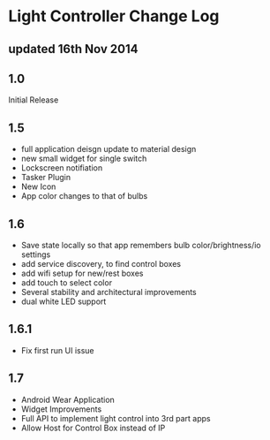 Light Controller Change Log
===========================

updated 16th Nov 2014
---------------------

1.0
---
Initial Release

1.5
---
* full application deisgn update to material design
* new small widget for single switch
* Lockscreen notifiation
* Tasker Plugin
* New Icon
* App color changes to that of bulbs

1.6
---
* Save state locally so that app remembers bulb color/brightness/io settings
* add service discovery, to find control boxes
* add wifi setup for new/rest boxes
* add touch to select color
* Several stability and architectural improvements
* dual white LED support

1.6.1
-----
* Fix first run UI issue

1.7
---
* Android Wear Application
* Widget Improvements
* Full API to implement light control into 3rd part apps
* Allow Host for Control Box instead of IP

